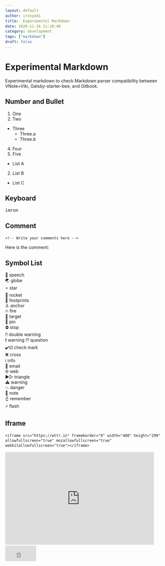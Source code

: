 ```yaml
---
layout: default
author: irosyadi
title:  Experimental Markdown
date: 2020-11-26 21:10:40
category: development
tags: ["markdown"]
draft: false
---
```


#  Experimental Markdown

Experimental markdown to check Markdown parser compatibility between VNote+Viki, Gatsby-starter-bee, and Gitbook.

## Number and Bullet

1. One
2. Two
- Three
    - Three.a
    - Three.b

4. Four
5. Five


- List A
2. List B
- List C

## Keyboard
<kbd>imron</kbd>

## Comment
`<!-- Write your comments here -->`

Here is the comment:  
<!-- Write your comments here -->

## Symbol List

💬 speech  
🌏️ globe  
⭐️ star  
🚀 rocket  
👣 footprints  
⚓️ anchor  
🔥 fire  
🎯 target  
📌 pin  
⛔ stop  
‼️ double warning  
❗️ warning
⁉️ question  
✔️☑️ check mark  
❌ cross  
ℹ️ info  
📧 email  
🌐 web  
▶▷ triangle  
⚠️ warning  
💥 danger  
📝 note  
☝️ remember  
⚡️ flash

## Iframe
```
<iframe src="https://wttr.in" frameborder="0" width="480" height="299" allowfullscreen="true" mozallowfullscreen="true" webkitallowfullscreen="true"></iframe>
```

<div>
<iframe src="https://wttr.in" frameborder="0" width="480" height="299" allowfullscreen="true" mozallowfullscreen="true" webkitallowfullscreen="true"></iframe>
</div>

<div>
<iframe src="http://eth0.me/" frameborder="0" width="100" height="50"</iframe>
</div>

## Image Hosting in Github

![QR Code Image-small](https://raw.githubusercontent.com/irosyadi/vnote.image/master/1608464780_20201220183102525_18817.png)


## SVG
![crocodile](http://snapsvg.io/assets/images/crocodile.svg)

